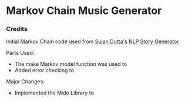 # Markov Chain Music Generator

### Credits
Initial Markov Chain code used from [Sujan Dutta's NLP Story Generator](https://www.kaggle.com/code/orion99/markov-chain-nlp/notebook)

Parts Used:
- The make Markov model function was used to 
- Added error checking to 

Major Changes:
- Implemented the Mido Library to 